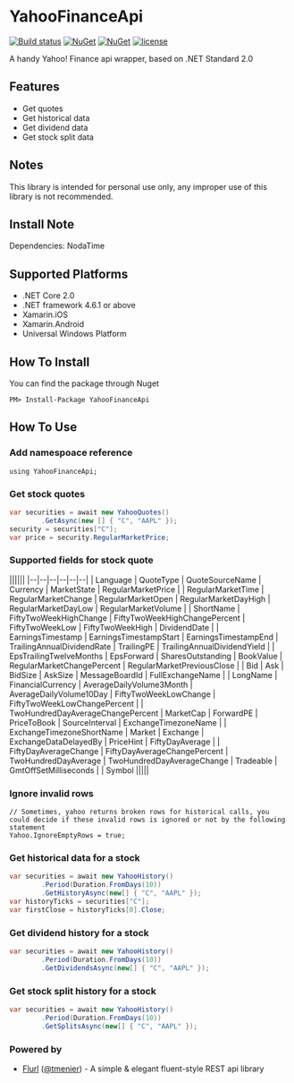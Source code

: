 # YahooFinanceApi
[![Build status](https://ci.appveyor.com/api/projects/status/138s6on1y0wnaxms?svg=true)](https://ci.appveyor.com/project/lppkarl/yahoofinanceapi)
[![NuGet](https://img.shields.io/nuget/vpre/YahooFinanceApi.svg)](https://www.nuget.org/packages/YahooFinanceApi/)
[![NuGet](https://img.shields.io/nuget/dt/YahooFinanceApi.svg)](https://www.nuget.org/packages/YahooFinanceApi/)
[![license](https://img.shields.io/github/license/lppkarl/YahooFinanceApi.svg)](https://github.com/lppkarl/YahooFinanceApi/blob/master/LICENSE)

A handy Yahoo! Finance api wrapper, based on .NET Standard 2.0

## Features
* Get quotes
* Get historical data
* Get dividend data
* Get stock split data

## Notes
This library is intended for personal use only, any improper use of this library is not recommended.

## Install Note
Dependencies: NodaTime

## Supported Platforms
* .NET Core 2.0
* .NET framework 4.6.1 or above
* Xamarin.iOS
* Xamarin.Android
* Universal Windows Platform

## How To Install
You can find the package through Nuget

    PM> Install-Package YahooFinanceApi

## How To Use

### Add namespoace reference

    using YahooFinanceApi;

### Get stock quotes
```csharp
var securities = await new YahooQuotes()
        .GetAsync(new [] { "C", "AAPL" });
security = securities["C"];
var price = security.RegularMarketPrice;
```
### Supported fields for stock quote
||||||
|--|--|--|--|--|--|
| Language | QuoteType | QuoteSourceName | Currency | MarketState | RegularMarketPrice | 
| RegularMarketTime | RegularMarketChange | RegularMarketOpen | RegularMarketDayHigh | RegularMarketDayLow | RegularMarketVolume |
| ShortName | FiftyTwoWeekHighChange | FiftyTwoWeekHighChangePercent | FiftyTwoWeekLow | FiftyTwoWeekHigh | DividendDate |
| EarningsTimestamp | EarningsTimestampStart | EarningsTimestampEnd | TrailingAnnualDividendRate | TrailingPE | TrailingAnnualDividendYield | 
| EpsTrailingTwelveMonths | EpsForward | SharesOutstanding | BookValue | RegularMarketChangePercent | RegularMarketPreviousClose | 
| Bid | Ask | BidSize | AskSize | MessageBoardId | FullExchangeName | 
| LongName | FinancialCurrency | AverageDailyVolume3Month | AverageDailyVolume10Day | FiftyTwoWeekLowChange | FiftyTwoWeekLowChangePercent |
| TwoHundredDayAverageChangePercent | MarketCap | ForwardPE | PriceToBook | SourceInterval | ExchangeTimezoneName |
| ExchangeTimezoneShortName | Market | Exchange | ExchangeDataDelayedBy | PriceHint | FiftyDayAverage |
| FiftyDayAverageChange | FiftyDayAverageChangePercent | TwoHundredDayAverage | TwoHundredDayAverageChange | Tradeable | GmtOffSetMilliseconds |
| Symbol |||||

### Ignore invalid rows
    // Sometimes, yahoo returns broken rows for historical calls, you could decide if these invalid rows is ignored or not by the following statement
    Yahoo.IgnoreEmptyRows = true;

### Get historical data for a stock
```csharp
var securities = await new YahooHistory()
        .Period(Duration.FromDays(10))
        .GetHistoryAsync(new[] { "C", "AAPL" });
var historyTicks = securities["C"];
var firstClose = historyTicks[0].Close;
```
### Get dividend history for a stock
```csharp
var securities = await new YahooHistory()
        .Period(Duration.FromDays(10))
        .GetDividendsAsync(new[] { "C", "AAPL" });
```
### Get stock split history for a stock
```csharp
var securities = await new YahooHistory()
        .Period(Duration.FromDays(10))
        .GetSplitsAsync(new[] { "C", "AAPL" });
```
### Powered by
* [Flurl](https://github.com/tmenier/Flurl) ([@tmenier](https://github.com/tmenier)) - A simple & elegant fluent-style REST api library 
